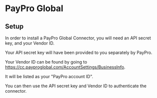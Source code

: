 
# PayPro Global

## Setup

In order to install a PayPro Global Connector, you will need an API secret key, and your Vendor ID.

Your API secret key will have been provided to you separately by PayPro.

Your Vendor ID can be found by going to https://cc.payproglobal.com/AccountSettings/BusinessInfo.  

It will be listed as your "PayPro account ID". 

You can then use the API secret key and Vendor ID to authenticate the connector. 
